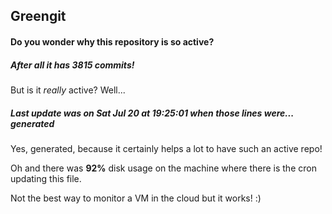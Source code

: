 ## Greengit

#### Do you wonder why this repository is so active?

##### After all it has 3815 commits!

But is it *really* active? Well...

##### Last update was on Sat Jul 20 at 19:25:01 when those lines were... generated

Yes, generated, because it certainly helps a lot to have such an active repo!

Oh and there was **92%** disk usage on the machine
where there is the cron updating this file.

Not the best way to monitor a VM in the cloud but it works! :)
